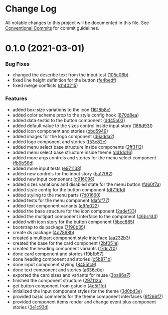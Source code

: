 # Change Log

All notable changes to this project will be documented in this file.
See [Conventional Commits](https://conventionalcommits.org) for commit guidelines.

# 0.1.0 (2021-03-01)


### Bug Fixes

* changed the describe text from the input test ([105c06b](https://github.com/gstudioapp/gsystem/commit/105c06b4f8f7228240bbe9754a4510f413c142f4))
* fixed line height definition for the button ([fe4bedf](https://github.com/gstudioapp/gsystem/commit/fe4bedfc6baeb63fa0dfc9b0faf6d8de539d3a2a))
* fixed merge conflicts ([d140215](https://github.com/gstudioapp/gsystem/commit/d1402158070afe7c90d3db389d073e48b1b4a3b1))


### Features

* added box-size variations to the icon ([1618b8c](https://github.com/gstudioapp/gsystem/commit/1618b8cd67b30645d17113f7aee8d6fd876cd266))
* added color scheme prop to the style config hook ([870d8ea](https://github.com/gstudioapp/gsystem/commit/870d8ea9a738f91781565052318a2d304eb8e91d))
* added data-testid to the button component ([dd45a03](https://github.com/gstudioapp/gsystem/commit/dd45a0313d1f8e1432a695af542a9b922981b3f4))
* added default value to the sizes control inside input story ([166d93f](https://github.com/gstudioapp/gsystem/commit/166d93f3aa4bb758a78fdead25d241f933437aff))
* added icon component and stories ([bbd5949](https://github.com/gstudioapp/gsystem/commit/bbd59497ad0a13d0da59b67091d73812d0f3e9a6))
* added images for the logo component ([d6adda2](https://github.com/gstudioapp/gsystem/commit/d6adda2b0f8fad7217a74518b8dfc63ea4e92ac9))
* added logo component and stories ([f53e82c](https://github.com/gstudioapp/gsystem/commit/f53e82cc1715d607394a91e62a57d642ab756a14))
* added menu select base structure inside components ([2ff3112](https://github.com/gstudioapp/gsystem/commit/2ff311206ac49c2c343917a409eb8208d6d211f2))
* added menu select base structure inside theme ([dd1dd16](https://github.com/gstudioapp/gsystem/commit/dd1dd16f11a7f4178125e5f4aecd961601711bf8))
* added more args controls and stories for the menu select component ([fb9b56d](https://github.com/gstudioapp/gsystem/commit/fb9b56d8f306457c8ce8f9690d64779573c24edf))
* added more input tests ([e971138](https://github.com/gstudioapp/gsystem/commit/e971138fe2b5f20647e4bd5a0fa2a81b525b688d))
* added new controls for the input story ([ba17f62](https://github.com/gstudioapp/gsystem/commit/ba17f626d8f2f16a50ec5ee2b31632dbeb6d14fe))
* added new input component ([d916096](https://github.com/gstudioapp/gsystem/commit/d916096efcc723cc6dc0c6d8698323ad2dbe98cd))
* added sizes variations and disabled state for the menu button ([fd60f7a](https://github.com/gstudioapp/gsystem/commit/fd60f7a8f77d419268047524a2057ffc22f9da81))
* added style config for the button component ([df71b1d](https://github.com/gstudioapp/gsystem/commit/df71b1d2d553e54266cf1676c36bd2dd82c03f87))
* added styling to the menu parts ([7d01660](https://github.com/gstudioapp/gsystem/commit/7d016606b4718b0d0ea893a2ac73efc59c329113))
* added tests for the menu component ([dafcf77](https://github.com/gstudioapp/gsystem/commit/dafcf77223f783c8546afe92e939ffe3087374da))
* added text component variants ([e9fe022](https://github.com/gstudioapp/gsystem/commit/e9fe02210123df94fd8fe570459abe006e3c7f59))
* added the base structure for the icon component ([2adef33](https://github.com/gstudioapp/gsystem/commit/2adef333c4e86d3a77f06c6716be98ca6bb9bc50))
* added the multipart component interface to the component ([46bc1d4](https://github.com/gstudioapp/gsystem/commit/46bc1d4fbfe0c3038c96d6b57a7d3bf974f80265))
* added with icon story for the button component ([5bcc885](https://github.com/gstudioapp/gsystem/commit/5bcc8856bc48491e410d889c0f008f7cfbc254d2))
* bootstrap to ds package ([7f90b35](https://github.com/gstudioapp/gsystem/commit/7f90b35dd25d2fbf4604877be93264cb94f4ff59))
* create ds package ([4d7868b](https://github.com/gstudioapp/gsystem/commit/4d7868bbbf30cf7225de9917413e15c37f6d6ca3))
* created a multipart component style interface ([aa232b3](https://github.com/gstudioapp/gsystem/commit/aa232b3a7144bddba017efceb388f96d9616253c))
* created the base for the card component ([2bf051e](https://github.com/gstudioapp/gsystem/commit/2bf051e0fe52d87f702ff3ac95f365a88eed8e0e))
* created the heading component variants ([f7dc7f0](https://github.com/gstudioapp/gsystem/commit/f7dc7f07cb304df146641555a75eb1c8648346d7))
* done card component and stories ([19bfb57](https://github.com/gstudioapp/gsystem/commit/19bfb576626ef53fcf7bf49ffb1becbcf1d1c2af))
* done heading component and stories ([c5b871b](https://github.com/gstudioapp/gsystem/commit/c5b871b8fd2bae78c69c4d4d3cf222c2b3d9f701))
* done input component styling ([8455fc9](https://github.com/gstudioapp/gsystem/commit/8455fc9f2844a091a57906ac61ad479382c6f378))
* done text component and stories ([a636c0e](https://github.com/gstudioapp/gsystem/commit/a636c0e4c64f3292c1fefd93be5d64be5513c158))
* exported the card sizes and variants for reuse ([3ba86a7](https://github.com/gstudioapp/gsystem/commit/3ba86a71a81bc2c09d0019cd79a832b837d96527))
* finished the component structure ([297112b](https://github.com/gstudioapp/gsystem/commit/297112b5cddfa692d3f9130637f31876c6ec5f98))
* get button component from gstudio ([4e5f1fd](https://github.com/gstudioapp/gsystem/commit/4e5f1fd293d83d65708ce29edd8ac842c36057ea))
* initialized the input component styles for the theme ([3d0bd3e](https://github.com/gstudioapp/gsystem/commit/3d0bd3ec76fff3c0e9297bbc97519c0d7cdca78f))
* provided basic comments for the theme component interfaces ([9f266f7](https://github.com/gstudioapp/gsystem/commit/9f266f7f4aecad394ef3d68a9abcfc2317a1c174))
* provided component items render and change event plus component stories ([3e1c93d](https://github.com/gstudioapp/gsystem/commit/3e1c93d4f7793c1fecbdf996e9091944a5c38325))
